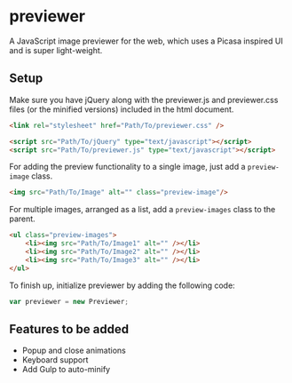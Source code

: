 # previewer

A JavaScript image previewer for the web, which uses a Picasa inspired UI and is super light-weight.

## Setup

Make sure you have jQuery along with the previewer.js and previewer.css files (or the minified versions) included in the html document.

```html
<link rel="stylesheet" href="Path/To/previewer.css" />

<script src="Path/To/jQuery" type="text/javascript"></script>
<script src="Path/To/previewer.js" type="text/javascript"></script>
```
For adding the preview functionality to a single image, just add a `preview-image` class.

```html
<img src="Path/To/Image" alt="" class="preview-image"/>
```

For multiple images, arranged as a list, add a `preview-images` class to the parent.

```html
<ul class="preview-images">
	<li><img src="Path/To/Image1" alt="" /></li>
    <li><img src="Path/To/Image2" alt="" /></li>
    <li><img src="Path/To/Image3" alt="" /></li>
</ul>
```

To finish up, initialize previewer by adding the following code:
```javascript
var previewer = new Previewer;
```

## Features to be added
* Popup and close animations
* Keyboard support
* Add Gulp to auto-minify
